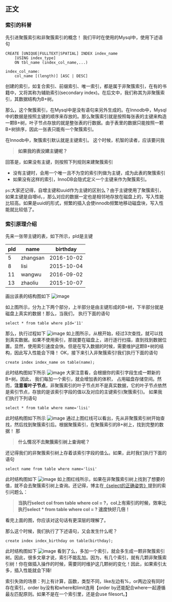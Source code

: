 

## 正文

### 索引的科普

先引进聚簇索引和非聚簇索引的概念！
我们平时在使用的Mysql中，使用下述语句

```
CREATE [UNIQUE|FULLTEXT|SPATIAL] INDEX index_name
    [USING index_type]
    ON tbl_name (index_col_name,...)
 
index_col_name:
    col_name [(length)] [ASC | DESC]
```

创建的索引，如复合索引、前缀索引、唯一索引，都是属于非聚簇索引，在有的书籍中，又将其称为辅助索引(secondary index)。在后文中，我们称其为非聚簇索引，其数据结构为B+树。

那么，这个聚簇索引，在Mysql中是没有语句来另外生成的。在Innodb中，Mysql中的数据是按照主键的顺序来存放的。那么聚簇索引就是按照每张表的主键来构造一颗B+树，叶子节点存放的就是整张表的行数据。由于表里的数据只能按照一颗B+树排序，因此一张表只能有一个聚簇索引。

在Innodb中，聚簇索引默认就是主键索引。
这个时候，机智的读者，应该要问我

> **如果我的表没建主键呢？**

回答是，如果没有主键，则按照下列规则来建聚簇索引

- 没有主键时，会用一个唯一且不为空的索引列做为主键，成为此表的聚簇索引
- 如果没有这样的索引，InnoDB会隐式定义一个主键来作为聚簇索引。

`ps`:大家还记得，自增主键和uuid作为主键的区别么？由于主键使用了聚簇索引，如果主键是自增id，，那么对应的数据一定也是相邻地存放在磁盘上的，写入性能比较高。如果是uuid的形式，频繁的插入会使innodb频繁地移动磁盘块，写入性能就比较低了。

### 索引原理介绍

先来一张带主键的表，如下所示，pId是主键

| pId  | name     | birthday   |
| ---- | -------- | ---------- |
| 5    | zhangsan | 2016-10-02 |
| 8    | lisi     | 2015-10-04 |
| 11   | wangwu   | 2016-09-02 |
| 13   | zhaoliu  | 2015-10-07 |

画出该表的结构图如下
![image](https://www.cnblogs.com/images/cnblogs_com/rjzheng/1281019/o_index01.png)

如上图所示，分为上下两个部分，上半部分是由主键形成的B+树，下半部分就是磁盘上真实的数据！那么，当我们， 执行下面的语句

```
select * from table where pId='11'
```

那么，执行过程如下
![image](https://gitee.com/workerbo/gallery/raw/master/2020/o_index02.png)
如上图所示，从根开始，经过3次查找，就可以找到真实数据。如果不使用索引，那就要在磁盘上，进行逐行扫描，直到找到数据位置。显然，使用索引速度会快。但是在写入数据的时候，需要维护这颗B+树的结构，因此写入性能会下降！
OK，接下来引入非聚簇索引!我们执行下面的语句

```
create index index_name on table(name);
```

此时结构图如下所示
![image](https://gitee.com/workerbo/gallery/raw/master/2020/o_index04.png)
大家注意看，会根据你的索引字段生成一颗新的B+树。因此， 我们每加一个索引，就会增加表的体积， 占用磁盘存储空间。然而，**注意看叶子节点**，非聚簇索引的叶子节点并不是真实数据，它的叶子节点依然是索引节点，存放的是该索引字段的值以及对应的主键索引(聚簇索引)。
如果我们执行下列语句

```
select * from table where name='lisi'
```

此时结构图如下所示
![image](https://www.cnblogs.com/images/cnblogs_com/rjzheng/1281019/o_index05.png)
通过上图红线可以看出，先从非聚簇索引树开始查找，然后找到聚簇索引后。根据聚簇索引，在聚簇索引的B+树上，找到完整的数据！
那

> **什么情况不去聚簇索引树上查询呢？**

还记得我们的非聚簇索引树上存着该索引字段的值么。如果，此时我们执行下面的语句

```
select name from table where name='lisi'
```

此时结构图如下
![image](https://gitee.com/workerbo/gallery/raw/master/2020/o_index06.png)
如上图红线所示，如果在非聚簇索引树上找到了想要的值，就不会去聚簇索引树上查询。还记得，博主在[《select的正确姿势》](https://www.cnblogs.com/rjzheng/p/9902911.html)提到的索引问题么：

> **当执行select col from table where col = ?，col上有索引的时候，效率比执行select \* from table where col = ? 速度快好几倍！**

看完上面的图，你应该对这句话有更深层的理解了。

那么这个时候，我们执行了下述语句，又会发生什么呢？

```
create index index_birthday on table(birthday);
```

此时结构图如下
![image](https://gitee.com/workerbo/gallery/raw/master/2020/o_index07.png)
看到了么，多加一个索引，就会多生成一颗非聚簇索引树。因此，很多文章才说，索引不能乱加。因为，有几个索引，就有几颗非聚簇索引树！你在做插入操作的时候，需要同时维护这几颗树的变化！因此，如果索引太多，插入性能就会下降!



索引失效的场景：列上有计算，函数，类型不同，like左边有%，or两边没有同时存在索引，order by没有和where和limit连用【order by还能配合where一起遵循最左匹配原则。如果不是在一个索引里，还是会use  filesort。】

